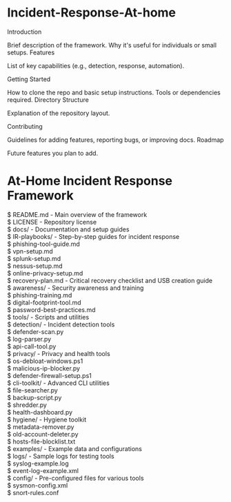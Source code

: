# Incident-Response-At-home


Introduction

Brief description of the framework.
Why it's useful for individuals or small setups.
Features

List of key capabilities (e.g., detection, response, automation).

Getting Started

How to clone the repo and basic setup instructions.
Tools or dependencies required.
Directory Structure

Explanation of the repository layout.

Contributing

Guidelines for adding features, reporting bugs, or improving docs.
Roadmap

Future features you plan to add.



# At-Home Incident Response Framework

$ README.md - Main overview of the framework  
$ LICENSE - Repository license  
$ docs/ - Documentation and setup guides  
  $ IR-playbooks/ - Step-by-step guides for incident response  
    $ phishing-tool-guide.md  
    $ vpn-setup.md  
    $ splunk-setup.md  
    $ nessus-setup.md  
    $ online-privacy-setup.md  
  $ recovery-plan.md - Critical recovery checklist and USB creation guide  
  $ awareness/ - Security awareness and training  
    $ phishing-training.md  
    $ digital-footprint-tool.md  
    $ password-best-practices.md  
$ tools/ - Scripts and utilities  
  $ detection/ - Incident detection tools  
    $ defender-scan.py  
    $ log-parser.py  
    $ api-call-tool.py  
  $ privacy/ - Privacy and health tools  
    $ os-debloat-windows.ps1  
    $ malicious-ip-blocker.py  
    $ defender-firewall-setup.ps1  
  $ cli-toolkit/ - Advanced CLI utilities  
    $ file-searcher.py  
    $ backup-script.py  
    $ shredder.py  
    $ health-dashboard.py  
  $ hygiene/ - Hygiene toolkit  
    $ metadata-remover.py  
    $ old-account-deleter.py  
    $ hosts-file-blocklist.txt  
$ examples/ - Example data and configurations  
  $ logs/ - Sample logs for testing tools  
    $ syslog-example.log  
    $ event-log-example.xml  
  $ config/ - Pre-configured files for various tools  
    $ sysmon-config.xml  
    $ snort-rules.conf 
